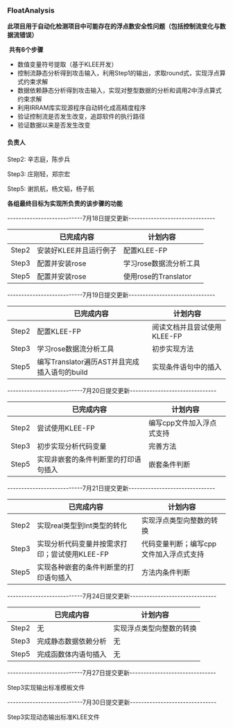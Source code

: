 ### FloatAnalysis



​	**此项目用于自动化检测项目中可能存在的浮点数安全性问题（包括控制流变化与数据流错误）**

​	**共有6个步骤**



 * 数值变量符号提取（基于KLEE开发）
 * 控制流静态分析得到攻击输入，利用Step1的输出，求取round式，实现浮点算式约束求解
 * 数据依赖静态分析得到攻击输入，实现对整型数据的分析和调用2中浮点算式约束求解
 * 利用IRRAM库实现源程序自动转化成高精度程序
 * 验证控制流是否发生改变，追踪软件的执行路径
 * 验证数据以来是否发生改变


#### 负责人


Step2: 辛志庭，陈步兵

Step3: 庄刚轻，郑宗宏

Step5: 谢凯航，杨文韬，杨子航



**各组最终目标为实现所负责的该步骤的功能**



---------------------------7月18日提交更新-------------------------------

|       | 已完成内容         | 计划内容              |
| ----- | ------------- | ----------------- |
| Step2 | 安装好KLEE并且运行例子 | 配置KLEE-FP         |
| Step3 | 配置并安装rose     | 学习rose数据流分析工具     |
| Step5 | 配置并安装rose     | 使用rose的Translator |



---------------------------7月19日提交更新-------------------------------

|       | 已完成内容                           | 计划内容              |
| ----- | ------------------------------- | ----------------- |
| Step2 | 配置KLEE-FP                       | 阅读文档并且尝试使用KLEE-FP |
| Step3 | 学习rose数据流分析工具                   | 初步实现方法            |
| Step5 | 编写Translator遍历AST并且完成插入语句的build | 实现条件语句中的插入        |



---------------------------7月20日提交更新-------------------------------

|       | 已完成内容              | 计划内容           |
| ----- | ------------------ | -------------- |
| Step2 | 尝试使用KLEE-FP        | 编写cpp文件加入浮点式支持 |
| Step3 | 初步实现分析代码变量         | 完善方法           |
| Step5 | 实现非嵌套的条件判断里的打印语句插入 | 嵌套条件判断         |



---------------------------7月21日提交更新-------------------------------

|       | 已完成内容                      | 计划内容                  |
| ----- | -------------------------- | --------------------- |
| Step2 | 实现real类型到Int类型的转化          | 实现浮点类型向整数的转换          |
| Step3 | 实现分析代码变量并按需求打印；尝试使用KLEE-FP | 代码变量判断；编写cpp文件加入浮点式支持 |
| Step5 | 实现各种嵌套的条件判断里的打印语句插入        | 方法内条件判断               |



---------------------------7月24日提交更新-------------------------------

|       | 已完成内容      | 计划内容         |
| ----- | ---------- | ------------ |
| Step2 | 无          | 实现浮点类型向整数的转换 |
| Step3 | 完成静态数据依赖分析 | 无            |
| Step5 | 完成函数体内语句插入 | 无            |

---------------------------7月27日提交更新-------------------------------

Step3实现输出标准模板文件

---------------------------7月30日提交更新-------------------------------

Step3实现动态输出标准KLEE文件